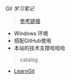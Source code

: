 *Git 学习笔记*

>[参考链接](https://www.liaoxuefeng.com/wiki/0013739516305929606dd18361248578c67b8067c8c017b000)

* Windows 环境
* 搭配GitHub使用
* 本站的技术支撑哈哈哈

>catalog

* [LearnGit](git/gitnote.md)
